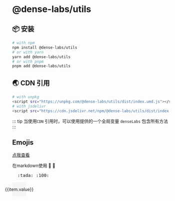 # @dense-labs/utils
## 📦 安装
```bash
# with npm
npm install @dense-labs/utils
# or with yarn
yarn add @dense-labs/utils
# or with pnpm
pnpm add @dense-labs/utils
```
## 🌏 CDN 引用
```bash
# with unpkg
<script src="https://unpkg.com/@dense-labs/utils/dist/index.umd.js"></script>
# with jsdelivr
<script src="https://cdn.jsdelivr.net/npm/@dense-labs/utils/dist/index.umd.js"></script>
```
::: tip
当使用`CDN` 引用时，可以使用提供的一个全局变量 `denseLabs` 包含所有方法
:::


## Emojis 
[点我查看](https://github.com/markdown-it/markdown-it-emoji/blob/master/lib/data/full.json)

在markdown使用 :tada: :100:
<pre>
  :tada: :100:
</pre>

<script setup>
import { ref } from 'vue'
import emo from '../shared/full-emoji'
const emojiData = () => {
  const list = []
  for (let key in emo) {
    list.push({name: key, value: emo[key]})
  }
  return list
}
const emojis = ref(emojiData())
</script>

<ClientOnly>
  <div class="emoji-wrap">
    <div class="em" v-for="(item, index) in emojis" :title="item.name">
      {{item.value}}
    </div>
  </div>
</ClientOnly>

<style scoped>
.emoji-wrap {
  display: flex;
  flex-wrap: wrap;
  align-items: center;
   gap: 10px;
}
.em {
  width: 45px;
  height: 45px;
  cursor: pointer;
  display: flex;
  align-items: center;
  justify-content: center;
  background: rgba(60, 60, 67, 0.04);
  border-radius: 4px;
  transition: all .2s;
}
.em:hover {
  background: rgba(60, 60, 67, 0.15);
  transform: scale(2);
}
</style>